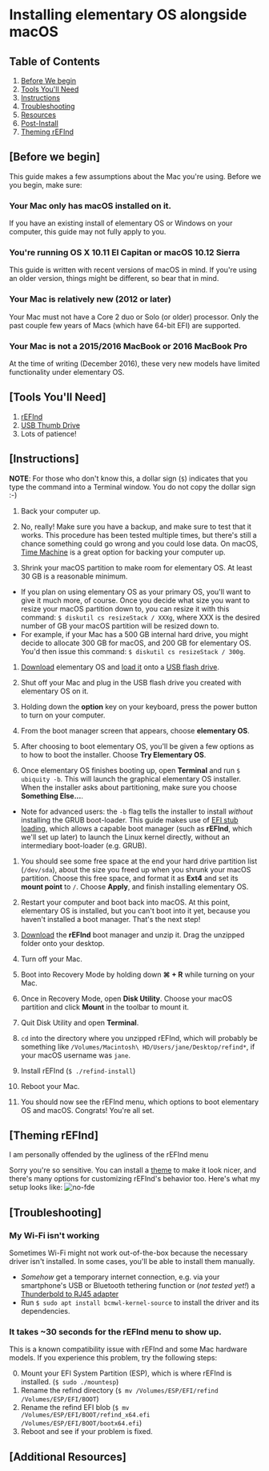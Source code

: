 # Installing elementary OS alongside macOS

## Table of Contents
1. [Before We begin](#before-we-begin)
1. [Tools You'll Need](#tools-youll-need)
1. [Instructions](#instructions)
1. [Troubleshooting](#troubleshooting)
1. [Resources](#resources)
1. [Post-Install](#post-install)
1. [Theming rEFInd](#theming)

## [Before we begin]<a id="before-we-begin"></a>

This guide makes a few assumptions about the Mac you're using. Before we you begin, make sure:

### Your Mac only has macOS installed on it.
If you have an existing install of elementary OS or Windows on your computer, this guide may not fully apply to you.

### You're running OS X 10.11 El Capitan or macOS 10.12 Sierra
This guide is written with recent versions of macOS in mind. If you're using an older version, things might be different, so bear that in mind.

### Your Mac is relatively new (2012 or later)
Your Mac must not have a Core 2 duo or Solo (or older) processor. Only the past couple few years of Macs (which have 64-bit EFI) are supported.

### Your Mac is not a 2015/2016 MacBook or 2016 MacBook Pro
At the time of writing (December 2016), these very new models have limited functionality under elementary OS.

## [Tools You'll Need]<a id="tools-youll-need"></a>
1. [rEFInd][refind] 
1. [USB Thumb Drive][flash]
1. Lots of patience!

## [Instructions]<a id="instructions"></a>

**NOTE**: For those who don't know this, a dollar sign (`$`) indicates that you type the command into a Terminal window. You do not copy the dollar sign :-)

1. Back your computer up.

1. No, really! Make sure you have a backup, and make sure to test that it works. This procedure has been tested multiple times, but there's still a chance something could go wrong and you could lose data. On macOS, [Time Machine](https://support.apple.com/en-us/HT201250) is a great option for backing your computer up.

1. Shrink your macOS partition to make room for elementary OS. At least 30 GB is a reasonable minimum.
  - If you plan on using elementary OS as your primary OS, you'll want to give it much more, of course. Once you decide what size you want to resize your macOS partition down to, you can resize it with this command: `$ diskutil cs resizeStack / XXXg`, where XXX is the desired number of GB your macOS partition will be resized down to.
  - For example, if your Mac has a 500 GB internal hard drive, you might decide to allocate 300 GB for macOS, and 200 GB for elementary OS. You'd then issue this command: `$ diskutil cs resizeStack / 300g`.

1. [Download][elementary] elementary OS and [load it][install-medium] onto a [USB flash drive][flash].

1. Shut off your Mac and plug in the USB flash drive you created with elementary OS on it.

1. Holding down the **option** key on your keyboard, press the power button to turn on your computer.

1. From the boot manager screen that appears, choose **elementary OS**.

1. After choosing to boot elementary OS, you'll be given a few options as to how to boot the installer. Choose **Try Elementary OS**.

1. Once elementary OS finishes booting up, open **Terminal** and run `$ ubiquity -b`. This will launch the graphical elementary OS installer. When the installer asks about partitioning, make sure you choose **Something Else...**.
  - Note for advanced users: the `-b` flag tells the installer to install *without* installing the GRUB boot-loader. This guide makes use of [EFI stub loading](https://wiki.debian.org/EFIStub), which allows a capable boot manager (such as **rEFInd**, which we'll set up later) to launch the Linux kernel directly, without an intermediary boot-loader (e.g. GRUB).

1. You should see some free space at the end your hard drive partition list (`/dev/sda`), about the size you freed up when you shrunk your macOS partition. Choose this free space, and format it as **Ext4** and set its **mount point** to `/`. Choose **Apply**, and finish installing elementary OS.

1. Restart your computer and boot back into macOS. At this point, elementary OS is installed, but you can't boot into it yet, because you haven't installed a boot manager. That's the next step!

1. [Download](https://sourceforge.net/projects/refind/files/latest/download) the **rEFInd** boot manager and unzip it. Drag the unzipped folder onto your desktop.

1. Turn off your Mac.

1. Boot into Recovery Mode by holding down **⌘ + R** while turning on your Mac.

1. Once in Recovery Mode, open **Disk Utility**. Choose your macOS partition and click **Mount** in the toolbar to mount it.

1. Quit Disk Utility and open **Terminal**.

1. `cd` into the directory where you unzipped rEFInd, which will probably be something like `/Volumes/Macintosh\ HD/Users/jane/Desktop/refind*`, if your macOS username was `jane`.

1. Install rEFInd (`$ ./refind-install`)

1. Reboot your Mac.

1. You should now see the rEFInd menu, which options to boot elementary OS and macOS.  Congrats! You're all set.

## [Theming rEFInd]<a id="theming"></a>

I am personally offended by the ugliness of the rEFInd menu

Sorry you're so sensitive. You can install a [theme][theme] to make it look nicer, and there's many options for customizing rEFInd's behavior too. Here's what my setup looks like:
![no-fde](img/finished-product.jpg)

## [Troubleshooting]<a id="troubleshooting"></a>

### My Wi-Fi isn't working

Sometimes Wi-Fi might not work out-of-the-box because the necessary driver isn't installed. In some cases, you'll be able to install them manually.

- *Somehow* get a temporary internet connection, e.g. via your smartphone's USB or Bluetooth tethering function or (*not tested yet!*) a [Thunderbold to RJ45 adapter](http://store.apple.com/us/product/MD463ZM/A/thunderbolt-to-gigabit-ethernet-adapter)
- Run `$ sudo apt install bcmwl-kernel-source` to install the driver and its dependencies.

### It takes ~30 seconds for the rEFInd menu to show up.

This is a known compatibility issue with rEFInd and some Mac hardware models. If you experience this problem, try the following steps:

0. Mount your EFI System Partition (ESP), which is where rEFInd is installed. (`$ sudo ./mountesp`)
0. Rename the refind directory (`$ mv /Volumes/ESP/EFI/refind /Volumes/ESP/EFI/BOOT`)
0. Rename the refind EFI blob (`$ mv /Volumes/ESP/EFI/BOOT/refind_x64.efi /Volumes/ESP/EFI/BOOT/bootx64.efi`)
0. Reboot and see if your problem is fixed.



## [Additional Resources]<a id="resources"></a>

[refind]: https://sourceforge.net/projects/refind/files/latest/download
[elementary]: https://elementary.io
[3]: https://www.youtube.com/watch?v=ssKpGeJ--UY&feature=youtu.be
[4]: https://etcher.io/
[5]: https://elementaryos.stackexchange.com/questions/7889/use-macos-style-modifier-keys
[install-medium]: https://elementary.io/docs/installation#creating-an-installation-medium
[7]: http://lmelinux.net/2014/07/26/elementary-os-keyboard-shortcuts/
[8]: http://blog.elementary.io/post/152626170946/switching-from-macos-the-basics
[theme]: http://sdbinwiiexe.deviantart.com/art/rEFInd-Next-Theme-407754566
[flash]: https://en.wikipedia.org/wiki/USB_flash_drive